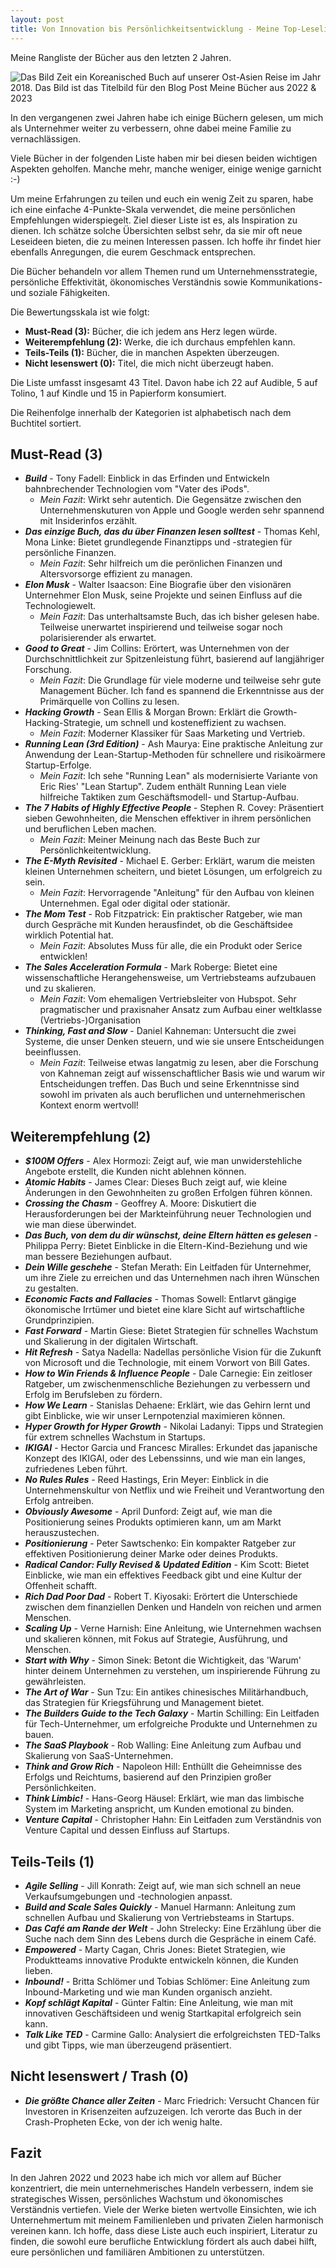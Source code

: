 ```yaml
---
layout: post
title: Von Innovation bis Persönlichkeitsentwicklung - Meine Top-Leseliste für 2022 & 2023
---
```


Meine Rangliste der Bücher aus den letzten 2 Jahren.

<img src="/img/book-from-korea.jpg" class="img-fluid" alt="Das Bild Zeit ein Koreanisched Buch auf unserer Ost-Asien Reise im Jahr 2018. Das Bild ist das Titelbild für den Blog Post Meine Bücher aus 2022 & 2023">

In den vergangenen zwei Jahren habe ich einige Büchern gelesen, um mich als Unternehmer weiter zu verbessern, ohne dabei meine Familie zu vernachlässigen.

Viele Bücher in der folgenden Liste haben mir bei diesen beiden wichtigen Aspekten geholfen. Manche mehr, manche weniger, einige wenige garnicht :-)

Um meine Erfahrungen zu teilen und euch ein wenig Zeit zu sparen, habe ich eine einfache 4-Punkte-Skala verwendet, die meine persönlichen Empfehlungen widerspiegelt. Ziel dieser Liste ist es, als Inspiration zu dienen. Ich schätze solche Übersichten selbst sehr, da sie mir oft neue Leseideen bieten, die zu meinen Interessen passen. Ich hoffe ihr findet hier ebenfalls Anregungen, die eurem Geschmack entsprechen.

Die Bücher behandeln vor allem Themen rund um Unternehmensstrategie, persönliche Effektivität, ökonomisches Verständnis sowie Kommunikations- und soziale Fähigkeiten.

Die Bewertungsskala ist wie folgt:

- **Must-Read (3):** Bücher, die ich jedem ans Herz legen würde.
- **Weiterempfehlung (2):** Werke, die ich durchaus empfehlen kann.
- **Teils-Teils (1):** Bücher, die in manchen Aspekten überzeugen.
- **Nicht lesenswert (0):** Titel, die mich nicht überzeugt haben.

Die Liste umfasst insgesamt 43 Titel. Davon habe ich 22 auf Audible, 5 auf Tolino, 1 auf Kindle und 15 in Papierform konsumiert.

Die Reihenfolge innerhalb der Kategorien ist alphabetisch nach dem Buchtitel sortiert.



## Must-Read (3)

- ***Build*** - Tony Fadell: Einblick in das Erfinden und Entwickeln bahnbrechender Technologien vom "Vater des iPods".
    - _Mein Fazit_: Wirkt sehr autentich. Die Gegensätze zwischen den Unternehmenskuturen von Apple und Google werden sehr spannend mit Insiderinfos erzählt.
- ***Das einzige Buch, das du über Finanzen lesen solltest*** - Thomas Kehl, Mona Linke: Bietet grundlegende Finanztipps und -strategien für persönliche Finanzen.
    - _Mein Fazit_: Sehr hilfreich um die perönlichen Finanzen und Altersvorsorge effizient zu managen.
- ***Elon Musk*** - Walter Isaacson: Eine Biografie über den visionären Unternehmer Elon Musk, seine Projekte und seinen Einfluss auf die Technologiewelt.
    - _Mein Fazit_: Das unterhaltsamste Buch, das ich bisher gelesen habe. Teilweise unerwartet inspirierend und teilweise sogar noch polarisierender als erwartet.
- ***Good to Great*** - Jim Collins: Erörtert, was Unternehmen von der Durchschnittlichkeit zur Spitzenleistung führt, basierend auf langjähriger Forschung.
    - _Mein Fazit_: Die Grundlage für viele moderne und teilweise sehr gute Management Bücher. Ich fand es spannend die Erkenntnisse aus der Primärquelle von Collins zu lesen.
- ***Hacking Growth*** - Sean Ellis & Morgan Brown: Erklärt die Growth-Hacking-Strategie, um schnell und kosteneffizient zu wachsen.
    - _Mein Fazit_: Moderner Klassiker für Saas Marketing und Vertrieb.
- ***Running Lean (3rd Edition)*** - Ash Maurya: Eine praktische Anleitung zur Anwendung der Lean-Startup-Methoden für schnellere und risikoärmere Startup-Erfolge.
    - _Mein Fazit_: Ich sehe "Running Lean" als modernisierte Variante von Eric Ries' "Lean Startup". Zudem enthält Running Lean viele hilfreiche Taktiken zum Geschäftsmodell- und Startup-Aufbau.
- ***The 7 Habits of Highly Effective People*** - Stephen R. Covey: Präsentiert sieben Gewohnheiten, die Menschen effektiver in ihrem persönlichen und beruflichen Leben machen.
    - _Mein Fazit_: Meiner Meinung nach das Beste Buch zur Persönlichkeitentwicklung. 
- ***The E-Myth Revisited*** - Michael E. Gerber: Erklärt, warum die meisten kleinen Unternehmen scheitern, und bietet Lösungen, um erfolgreich zu sein.
    - _Mein Fazit_: Hervorragende "Anleitung" für den Aufbau von kleinen Unternehmen. Egal oder digital oder stationär.
- ***The Mom Test*** - Rob Fitzpatrick: Ein praktischer Ratgeber, wie man durch Gespräche mit Kunden herausfindet, ob die Geschäftsidee wirklich Potential hat.
    - _Mein Fazit_: Absolutes Muss für alle, die ein Produkt oder Serice entwicklen!
- ***The Sales Acceleration Formula*** - Mark Roberge: Bietet eine wissenschaftliche Herangehensweise, um Vertriebsteams aufzubauen und zu skalieren.
    - _Mein Fazit_: Vom ehemaligen Vertriebsleiter von Hubspot. Sehr pragmatischer und praxisnaher Ansatz zum Aufbau einer weltklasse (Vertriebs-)Organisation
- ***Thinking, Fast and Slow*** - Daniel Kahneman: Untersucht die zwei Systeme, die unser Denken steuern, und wie sie unsere Entscheidungen beeinflussen.
    - _Mein Fazit_: Teilweise etwas langatmig zu lesen, aber die Forschung von Kahneman zeigt auf wissenschaftlicher Basis wie und warum wir Entscheidungen treffen. Das Buch und seine Erkenntnisse sind sowohl im privaten als auch beruflichen und unternehmerischen Kontext enorm wertvoll!


## Weiterempfehlung (2)

- ***$100M Offers*** - Alex Hormozi: Zeigt auf, wie man unwiderstehliche Angebote erstellt, die Kunden nicht ablehnen können.
- ***Atomic Habits*** - James Clear: Dieses Buch zeigt auf, wie kleine Änderungen in den Gewohnheiten zu großen Erfolgen führen können.
- ***Crossing the Chasm*** - Geoffrey A. Moore: Diskutiert die Herausforderungen bei der Markteinführung neuer Technologien und wie man diese überwindet.
- ***Das Buch, von dem du dir wünschst, deine Eltern hätten es gelesen*** - Philippa Perry: Bietet Einblicke in die Eltern-Kind-Beziehung und wie man bessere Beziehungen aufbaut.
- ***Dein Wille geschehe*** - Stefan Merath: Ein Leitfaden für Unternehmer, um ihre Ziele zu erreichen und das Unternehmen nach ihren Wünschen zu gestalten.
- ***Economic Facts and Fallacies*** - Thomas Sowell: Entlarvt gängige ökonomische Irrtümer und bietet eine klare Sicht auf wirtschaftliche Grundprinzipien.
- ***Fast Forward*** - Martin Giese: Bietet Strategien für schnelles Wachstum und Skalierung in der digitalen Wirtschaft.
- ***Hit Refresh*** - Satya Nadella: Nadellas persönliche Vision für die Zukunft von Microsoft und die Technologie, mit einem Vorwort von Bill Gates.
- ***How to Win Friends & Influence People*** - Dale Carnegie: Ein zeitloser Ratgeber, um zwischenmenschliche Beziehungen zu verbessern und Erfolg im Berufsleben zu fördern.
- ***How We Learn*** - Stanislas Dehaene: Erklärt, wie das Gehirn lernt und gibt Einblicke, wie wir unser Lernpotenzial maximieren können.
- ***Hyper Growth for Hyper Growth*** - Nikolai Ladanyi: Tipps und Strategien für extrem schnelles Wachstum in Startups.
- ***IKIGAI*** - Hector Garcia und Francesc Miralles: Erkundet das japanische Konzept des IKIGAI, oder des Lebenssinns, und wie man ein langes, zufriedenes Leben führt.
- ***No Rules Rules*** - Reed Hastings, Erin Meyer: Einblick in die Unternehmenskultur von Netflix und wie Freiheit und Verantwortung den Erfolg antreiben.
- ***Obviously Awesome*** - April Dunford: Zeigt auf, wie man die Positionierung seines Produkts optimieren kann, um am Markt herauszustechen.
- ***Positionierung*** - Peter Sawtschenko: Ein kompakter Ratgeber zur effektiven Positionierung deiner Marke oder deines Produkts.
- ***Radical Candor: Fully Revised & Updated Edition*** - Kim Scott: Bietet Einblicke, wie man ein effektives Feedback gibt und eine Kultur der Offenheit schafft.
- ***Rich Dad Poor Dad*** - Robert T. Kiyosaki: Erörtert die Unterschiede zwischen dem finanziellen Denken und Handeln von reichen und armen Menschen.
- ***Scaling Up*** - Verne Harnish: Eine Anleitung, wie Unternehmen wachsen und skalieren können, mit Fokus auf Strategie, Ausführung, und Menschen.
- ***Start with Why*** - Simon Sinek: Betont die Wichtigkeit, das 'Warum' hinter deinem Unternehmen zu verstehen, um inspirierende Führung zu gewährleisten.
- ***The Art of War*** - Sun Tzu: Ein antikes chinesisches Militärhandbuch, das Strategien für Kriegsführung und Management bietet.
- ***The Builders Guide to the Tech Galaxy*** - Martin Schilling: Ein Leitfaden für Tech-Unternehmer, um erfolgreiche Produkte und Unternehmen zu bauen.
- ***The SaaS Playbook*** - Rob Walling: Eine Anleitung zum Aufbau und Skalierung von SaaS-Unternehmen.
- ***Think and Grow Rich*** - Napoleon Hill: Enthüllt die Geheimnisse des Erfolgs und Reichtums, basierend auf den Prinzipien großer Persönlichkeiten.
- ***Think Limbic!*** - Hans-Georg Häusel: Erklärt, wie man das limbische System im Marketing anspricht, um Kunden emotional zu binden.
- ***Venture Capital*** - Christopher Hahn: Ein Leitfaden zum Verständnis von Venture Capital und dessen Einfluss auf Startups.

## Teils-Teils (1)

- ***Agile Selling*** - Jill Konrath: Zeigt auf, wie man sich schnell an neue Verkaufsumgebungen und -technologien anpasst.
- ***Build and Scale Sales Quickly*** - Manuel Harmann: Anleitung zum schnellen Aufbau und Skalierung von Vertriebsteams in Startups.
- ***Das Café am Rande der Welt*** - John Strelecky: Eine Erzählung über die Suche nach dem Sinn des Lebens durch die Gespräche in einem Café.
- ***Empowered*** - Marty Cagan, Chris Jones: Bietet Strategien, wie Produktteams innovative Produkte entwickeln können, die Kunden lieben.
- ***Inbound!*** - Britta Schlömer und Tobias Schlömer: Eine Anleitung zum Inbound-Marketing und wie man Kunden organisch anzieht.
- ***Kopf schlägt Kapital*** - Günter Faltin: Eine Anleitung, wie man mit innovativen Geschäftsideen und wenig Startkapital erfolgreich sein kann.
- ***Talk Like TED*** - Carmine Gallo: Analysiert die erfolgreichsten TED-Talks und gibt Tipps, wie man überzeugend präsentiert.

## Nicht lesenswert / Trash (0)

- ***Die größte Chance aller Zeiten*** - Marc Friedrich: Versucht Chancen für Investoren in Krisenzeiten aufzuzeigen. Ich verorte das Buch in der Crash-Propheten Ecke, von der ich wenig halte.

## Fazit

In den Jahren 2022 und 2023 habe ich mich vor allem auf Bücher konzentriert, die mein unternehmerisches Handeln verbessern, indem sie strategisches Wissen, persönliches Wachstum und ökonomisches Verständnis vertiefen. Viele der Werke bieten wertvolle Einsichten, wie ich Unternehmertum mit meinem Familienleben und privaten Zielen harmonisch vereinen kann. Ich hoffe, dass diese Liste auch euch inspiriert, Literatur zu finden, die sowohl eure berufliche Entwicklung fördert als auch dabei hilft, eure persönlichen und familiären Ambitionen zu unterstützen.

